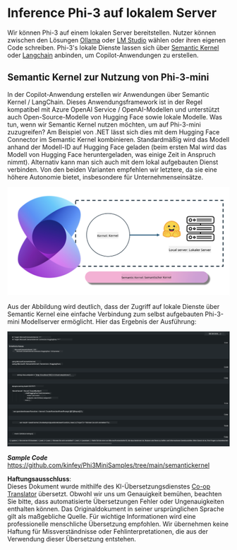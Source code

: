 <!--
CO_OP_TRANSLATOR_METADATA:
{
  "original_hash": "bcf5dd7031db0031abdb9dd0c05ba118",
  "translation_date": "2025-05-07T10:43:35+00:00",
  "source_file": "md/01.Introduction/03/Local_Server_Inference.md",
  "language_code": "de"
}
-->
# **Inference Phi-3 auf lokalem Server**

Wir können Phi-3 auf einem lokalen Server bereitstellen. Nutzer können zwischen den Lösungen [Ollama](https://ollama.com) oder [LM Studio](https://llamaedge.com) wählen oder ihren eigenen Code schreiben. Phi-3's lokale Dienste lassen sich über [Semantic Kernel](https://github.com/microsoft/semantic-kernel?WT.mc_id=aiml-138114-kinfeylo) oder [Langchain](https://www.langchain.com/) anbinden, um Copilot-Anwendungen zu erstellen.

## **Semantic Kernel zur Nutzung von Phi-3-mini**

In der Copilot-Anwendung erstellen wir Anwendungen über Semantic Kernel / LangChain. Dieses Anwendungsframework ist in der Regel kompatibel mit Azure OpenAI Service / OpenAI-Modellen und unterstützt auch Open-Source-Modelle von Hugging Face sowie lokale Modelle. Was tun, wenn wir Semantic Kernel nutzen möchten, um auf Phi-3-mini zuzugreifen? Am Beispiel von .NET lässt sich dies mit dem Hugging Face Connector im Semantic Kernel kombinieren. Standardmäßig wird das Modell anhand der Modell-ID auf Hugging Face geladen (beim ersten Mal wird das Modell von Hugging Face heruntergeladen, was einige Zeit in Anspruch nimmt). Alternativ kann man sich auch mit dem lokal aufgebauten Dienst verbinden. Von den beiden Varianten empfehlen wir letztere, da sie eine höhere Autonomie bietet, insbesondere für Unternehmenseinsätze.

![sk](../../../../../translated_images/sk.d03785c25edc6d445a2e9ae037979e544e0b0c482f43c7617b0324e717b9af62.de.png)

Aus der Abbildung wird deutlich, dass der Zugriff auf lokale Dienste über Semantic Kernel eine einfache Verbindung zum selbst aufgebauten Phi-3-mini Modellserver ermöglicht. Hier das Ergebnis der Ausführung:

![skrun](../../../../../translated_images/skrun.5aafc1e7197dca2020eefcaeaaee184d29bb0cf1c37b00fd9c79acc23a6dc8d2.de.png)

***Sample Code*** https://github.com/kinfey/Phi3MiniSamples/tree/main/semantickernel

**Haftungsausschluss**:  
Dieses Dokument wurde mithilfe des KI-Übersetzungsdienstes [Co-op Translator](https://github.com/Azure/co-op-translator) übersetzt. Obwohl wir uns um Genauigkeit bemühen, beachten Sie bitte, dass automatisierte Übersetzungen Fehler oder Ungenauigkeiten enthalten können. Das Originaldokument in seiner ursprünglichen Sprache gilt als maßgebliche Quelle. Für wichtige Informationen wird eine professionelle menschliche Übersetzung empfohlen. Wir übernehmen keine Haftung für Missverständnisse oder Fehlinterpretationen, die aus der Verwendung dieser Übersetzung entstehen.